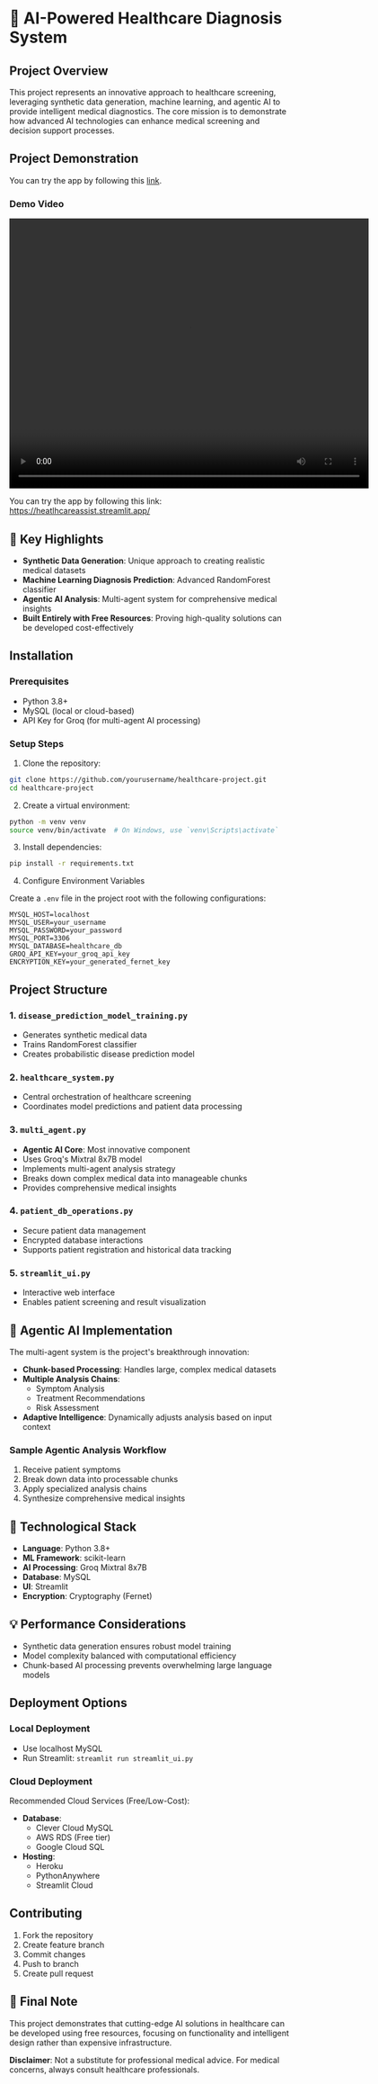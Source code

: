 # 🏥 AI-Powered Healthcare Diagnosis System

## Project Overview

This project represents an innovative approach to healthcare screening, leveraging synthetic data generation, machine learning, and agentic AI to provide intelligent medical diagnostics. The core mission is to demonstrate how advanced AI technologies can enhance medical screening and decision support processes.


## Project Demonstration

You can try the app by following this [link](https://github.com/Anirudh-Aravind/Intelligent-health-screening/raw/main/medical_screening.mp4).

### Demo Video
<video width="640" height="480" controls>
    <source src="https://github.com/Anirudh-Aravind/Intelligent-health-screening/raw/main/medical_screening.mp4" type="video/mp4">
    Your browser does not support the video tag.
</video>



 You can try the app by following this link: https://heatlhcareassist.streamlit.app/


## 🌟 Key Highlights

- **Synthetic Data Generation**: Unique approach to creating realistic medical datasets
- **Machine Learning Diagnosis Prediction**: Advanced RandomForest classifier
- **Agentic AI Analysis**: Multi-agent system for comprehensive medical insights
- **Built Entirely with Free Resources**: Proving high-quality solutions can be developed cost-effectively

## Installation

### Prerequisites

- Python 3.8+
- MySQL (local or cloud-based)
- API Key for Groq (for multi-agent AI processing)

### Setup Steps

1. Clone the repository:
```bash
git clone https://github.com/yourusername/healthcare-project.git
cd healthcare-project
```

2. Create a virtual environment:
```bash
python -m venv venv
source venv/bin/activate  # On Windows, use `venv\Scripts\activate`
```

3. Install dependencies:
```bash
pip install -r requirements.txt
```

4. Configure Environment Variables

Create a `.env` file in the project root with the following configurations:
```
MYSQL_HOST=localhost
MYSQL_USER=your_username
MYSQL_PASSWORD=your_password
MYSQL_PORT=3306
MYSQL_DATABASE=healthcare_db
GROQ_API_KEY=your_groq_api_key
ENCRYPTION_KEY=your_generated_fernet_key
```

## Project Structure

### 1. `disease_prediction_model_training.py`
- Generates synthetic medical data
- Trains RandomForest classifier
- Creates probabilistic disease prediction model

### 2. `healthcare_system.py`
- Central orchestration of healthcare screening
- Coordinates model predictions and patient data processing

### 3. `multi_agent.py`
- **Agentic AI Core**: Most innovative component
- Uses Groq's Mixtral 8x7B model
- Implements multi-agent analysis strategy
- Breaks down complex medical data into manageable chunks
- Provides comprehensive medical insights

### 4. `patient_db_operations.py`
- Secure patient data management
- Encrypted database interactions
- Supports patient registration and historical data tracking

### 5. `streamlit_ui.py`
- Interactive web interface
- Enables patient screening and result visualization

## 🚀 Agentic AI Implementation

The multi-agent system is the project's breakthrough innovation:

- **Chunk-based Processing**: Handles large, complex medical datasets
- **Multiple Analysis Chains**:
  - Symptom Analysis
  - Treatment Recommendations
  - Risk Assessment
- **Adaptive Intelligence**: Dynamically adjusts analysis based on input context

### Sample Agentic Analysis Workflow
1. Receive patient symptoms
2. Break down data into processable chunks
3. Apply specialized analysis chains
4. Synthesize comprehensive medical insights

## 🔧 Technological Stack

- **Language**: Python 3.8+
- **ML Framework**: scikit-learn
- **AI Processing**: Groq Mixtral 8x7B
- **Database**: MySQL
- **UI**: Streamlit
- **Encryption**: Cryptography (Fernet)

## 💡 Performance Considerations

- Synthetic data generation ensures robust model training
- Model complexity balanced with computational efficiency
- Chunk-based AI processing prevents overwhelming large language models

## Deployment Options

### Local Deployment
- Use localhost MySQL
- Run Streamlit: `streamlit run streamlit_ui.py`

### Cloud Deployment
Recommended Cloud Services (Free/Low-Cost):
- **Database**: 
  - Clever Cloud MySQL
  - AWS RDS (Free tier)
  - Google Cloud SQL
- **Hosting**: 
  - Heroku
  - PythonAnywhere
  - Streamlit Cloud

## Contributing

1. Fork the repository
2. Create feature branch
3. Commit changes
4. Push to branch
5. Create pull request


## 🌈 Final Note

This project demonstrates that cutting-edge AI solutions in healthcare can be developed using free resources, focusing on functionality and intelligent design rather than expensive infrastructure.

**Disclaimer**: Not a substitute for professional medical advice. For medical concerns, always consult healthcare professionals.
